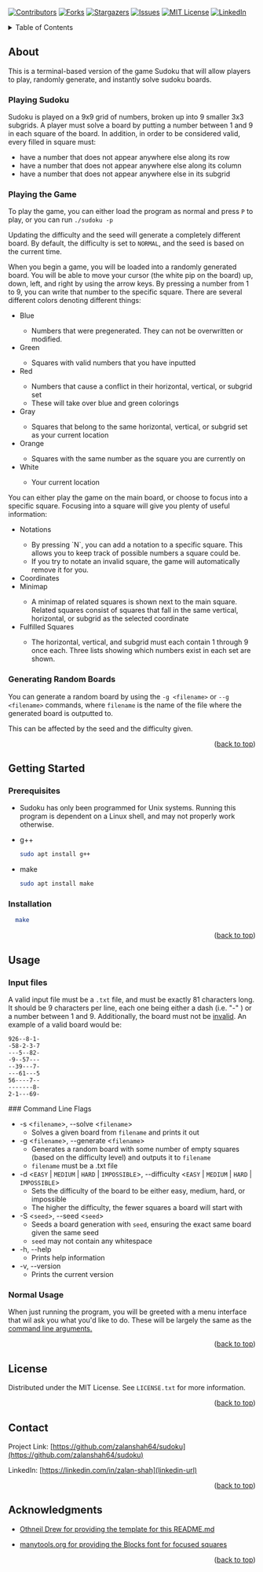 <div id="top"></div>

[![Contributors][contributors-shield]][contributors-url]
[![Forks][forks-shield]][forks-url]
[![Stargazers][stars-shield]][stars-url]
[![Issues][issues-shield]][issues-url]
[![MIT License][license-shield]][license-url]
[![LinkedIn][linkedin-shield]][linkedin-url]

<details>
  <summary>Table of Contents</summary>
  <ol>
    <li>
      <a href="#about-the-project">About The Project</a>
      <ul>
        <li><a href="#built-with">Built With</a></li>
      </ul>
    </li>
    <li>
      <a href="#getting-started">Getting Started</a>
      <ul>
        <li><a href="#prerequisites">Prerequisites</a></li>
        <li><a href="#installation">Installation</a></li>
      </ul>
    </li>
    <li><a href="#usage">Usage</a></li>
    <li><a href="#roadmap">Roadmap</a></li>
    <li><a href="#contributing">Contributing</a></li>
    <li><a href="#license">License</a></li>
    <li><a href="#contact">Contact</a></li>
    <li><a href="#acknowledgments">Acknowledgments</a></li>
  </ol>
</details>

## About

This is a terminal-based version of the game Sudoku that will allow players to play, randomly generate, and instantly solve sudoku boards.

### Playing Sudoku
<div id="validity">
Sudoku is played on a 9x9 grid of numbers, broken up into 9 smaller 3x3 subgrids. A player must solve a board by putting a number between 1 and 9 in each square of the board. In addition, in order to be considered valid, every filled in square must:

* have a number that does not appear anywhere else along its row
* have a number that does not appear anywhere else along its column
* have a number that does not appear anywhere else in its subgrid

### Playing the Game

To play the game, you can either load the program as normal and press ```P``` to play, or you can run ```./sudoku -p```

Updating the difficulty and the seed will generate a completely different board. By default, the difficulty is set to `NORMAL`, and the seed is based on the current time.

When you begin a game, you will be loaded into a randomly generated board. You will be able to move your cursor (the white pip on the board) up, down, left, and right by using the arrow keys. By pressing a number from 1 to 9, you can write that number to the specific square. There are several different colors denoting different things:
<ul>
  <li>Blue</li>
  <ul><li>Numbers that were pregenerated. They can not be overwritten or modified.</li></ul>
  <li>Green</li>
  <ul><li>Squares with valid numbers that you have inputted</li></ul>
  <li>Red</li>
  <ul><li>Numbers that cause a conflict in their horizontal, vertical, or subgrid set</li>
  <li>These will take over blue and green colorings</li></ul>
  <li>Gray</li>
  <ul><li>Squares that belong to the same horizontal, vertical, or subgrid set as your current location</li></ul>
  <li>Orange</li>
  <ul><li>Squares with the same number as the square you are currently on</li></ul>
  <li>White</li>
  <ul><li>Your current location</li></ul>
</ul>

You can either play the game on the main board, or choose to focus into a specific square. Focusing into a square will give you plenty of useful information:
<ul>
  <li>Notations</li>
  <ul>
    <li>By pressing `N`, you can add a notation to a specific square. This allows you to keep track of possible numbers a square could be.</li>
    <li>If you try to notate an invalid square, the game will automatically remove it for you.</li>
  </ul>

  <li>Coordinates</li>

  <li>Minimap</li>
  <ul>
    <li>A minimap of related squares is shown next to the main square. Related squares consist of squares that fall in the same vertical, horizontal, or subgrid as the selected coordinate</li>
  </ul>

  <li>Fulfilled Squares</li>
  <ul>
    <li>The horizontal, vertical, and subgrid must each contain 1 through 9 once each. Three lists showing which numbers exist in each set are shown.</li>
  </ul>
</ul>

### Generating Random Boards

You can generate a random board by using the `-g <filename>` or `--g <filename>` commands, where `filename` is the name of the file where the generated board is outputted to.

This can be affected by the seed and the difficulty given.

<p align="right">(<a href="#top">back to top</a>)</p>



## Getting Started

### Prerequisites

* Sudoku has only been programmed for Unix systems. Running this program is dependent on a Linux shell, and may not properly work otherwise.

* g++
  ```sh
  sudo apt install g++
  ```

* make
  ```sh
  sudo apt install make
  ```

### Installation

```sh
  make
```

<p align="right">(<a href="#top">back to top</a>)</p>



## Usage

### Input files

A valid input file must be a `.txt` file, and must be exactly 81 characters long. It should be 9 characters per line, each one being either a dash (i.e. "-" ) or a number between 1 and 9. Additionally, the board must not be <a href="#validity">invalid</a>.  An example of a valid board would be:

```
926--8-1-
-58-2-3-7
---5--82-
-9--57---
--39---7-
---61---5
56----7--
-------8-
2-1---69-
```

<div id="commandLineArguments">
### Command Line Flags

* -s \<`filename`\>, --solve \<`filename`\>
    * Solves a given board from `filename` and prints it out
* -g \<`filename`\>, --generate \<`filename`\>
    * Generates a random board with some number of empty squares (based on the difficulty level) and outputs it to `filename`
    * `filename` must be a .txt file
* -d \<`EASY` | `MEDIUM` | `HARD` | `IMPOSSIBLE`\>, --difficulty \<`EASY` | `MEDIUM` | `HARD` | `IMPOSSIBLE`\>
    * Sets the difficulty of the board to be either easy, medium, hard, or impossible
    * The higher the difficulty, the fewer squares a board will start with
* -S <`seed`>, --seed <`seed`>
    * Seeds a board generation with `seed`, ensuring the exact same board given the same seed
    * `seed` may not contain any whitespace
* -h, --help
    * Prints help information
* -v, --version
    * Prints the current version

### Normal Usage
When just running the program, you will be greeted with a menu interface that wil ask you what you'd like to do. These will be largely the same as the <a href="#commandLineArguments">command line arguments.</a>

<p align="right">(<a href="#top">back to top</a>)</p>

## License

Distributed under the MIT License. See `LICENSE.txt` for more information.

<p align="right">(<a href="#top">back to top</a>)</p>

## Contact

Project Link: [https://github.com/zalanshah64/sudoku](https://github.com/zalanshah64/sudoku)

LinkedIn: [https://linkedin.com/in/zalan-shah](linkedin-url)

<p align="right">(<a href="#top">back to top</a>)</p>



## Acknowledgments

* [Othneil Drew for providing the template for this README.md](https://github.com/othneildrew/Best-README-Template)

* [manytools.org for providing the Blocks font for focused squares](https://manytools.org/hacker-tools/ascii-banner/)

<p align="right">(<a href="#top">back to top</a>)</p>



[contributors-shield]: https://img.shields.io/github/contributors/zalanshah64/sudoku.svg?style=for-the-badge
[contributors-url]: https://github.com/zalanshah64/sudoku/graphs/contributors
[forks-shield]: https://img.shields.io/github/forks/zalanshah64/sudoku.svg?style=for-the-badge
[forks-url]: https://github.com/zalanshah64/sudoku/network/members
[stars-shield]: https://img.shields.io/github/stars/zalanshah64/sudoku.svg?style=for-the-badge
[stars-url]: https://github.com/zalanshah64/sudoku/stargazers
[issues-shield]: https://img.shields.io/github/issues/zalanshah64/sudoku.svg?style=for-the-badge
[issues-url]: https://github.com/zalanshah64/sudoku/issues
[license-shield]: https://img.shields.io/github/license/zalanshah64/sudoku.svg?style=for-the-badge
[license-url]: https://github.com/zalanshah64/sudoku/blob/master/LICENSE.md
[linkedin-shield]: https://img.shields.io/badge/-LinkedIn-black.svg?style=for-the-badge&logo=linkedin&colorB=555
[linkedin-url]: https://linkedin.com/in/zalan-shah
